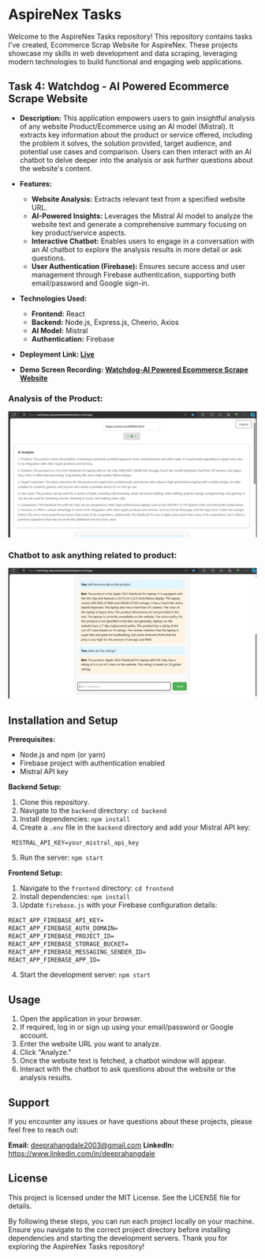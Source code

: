 # AspireNex Tasks

Welcome to the AspireNex Tasks repository! This repository contains tasks I've created, Ecommerce Scrap Website for AspireNex. These projects showcase my skills in web development and data scraping, leveraging modern technologies to build functional and engaging web applications.

## Task 4: Watchdog - AI Powered Ecommerce Scrape Website

- **Description:** 
  This application empowers users to gain insightful analysis of any website Product/Ecommerce using an AI model (Mistral). It extracts key information about the product or service offered, including the problem it solves, the solution provided, target audience, and potential use cases and comparison. Users can then interact with an AI chatbot to delve deeper into the analysis or ask further questions about the website's content.

- **Features:**
  - **Website Analysis:** Extracts relevant text from a specified website URL.
  - **AI-Powered Insights:** Leverages the Mistral AI model to analyze the website text and generate a comprehensive summary focusing on key product/service aspects.
  - **Interactive Chatbot:** Enables users to engage in a conversation with an AI chatbot to explore the analysis results in more detail or ask questions.
  - **User Authentication (Firebase):** Ensures secure access and user management through Firebase authentication, supporting both email/password and Google sign-in.

- **Technologies Used:**
  - **Frontend:** React
  - **Backend:** Node.js, Express.js, Cheerio, Axios
  - **AI Model:** Mistral
  - **Authentication:** Firebase

- **Deployment Link: [Live](https://watchdog-aipoweredwebsiteanalyzer.vercel.app/)**
- **Demo Screen Recording:** [**Watchdog-AI Powered Ecommerce Scrape Website**](https://drive.google.com/file/d/1fWw4zLlm0Ot6fszDtHqv7E_uJ_ZrZxeO/view?usp=drive_link)
### Analysis of the Product:
![Watchdog Screenshot](analysis.png)
### Chatbot to ask anything related to product:
![Watchdog Screenshot](chatbot.png)

## Installation and Setup

**Prerequisites:**

* Node.js and npm (or yarn)
* Firebase project with authentication enabled
* Mistral API key

**Backend Setup:**

1. Clone this repository.
2. Navigate to the `backend` directory: `cd backend`
3. Install dependencies: `npm install`
4. Create a `.env` file in the `backend` directory and add your Mistral API key:
```plaintext
 MISTRAL_API_KEY=your_mistral_api_key
```
5. Run the server: `npm start`

**Frontend Setup:**

1. Navigate to the `frontend` directory: `cd frontend`
2. Install dependencies: `npm install`
3. Update `firebase.js` with your Firebase configuration details:
```plaintext
REACT_APP_FIREBASE_API_KEY=
REACT_APP_FIREBASE_AUTH_DOMAIN=
REACT_APP_FIREBASE_PROJECT_ID=
REACT_APP_FIREBASE_STORAGE_BUCKET=
REACT_APP_FIREBASE_MESSAGING_SENDER_ID=
REACT_APP_FIREBASE_APP_ID=
```
4. Start the development server: `npm start`

## Usage

1. Open the application in your browser.
2. If required, log in or sign up using your email/password or Google account.
3. Enter the website URL you want to analyze.
4. Click "Analyze."
5. Once the website text is fetched, a chatbot window will appear.
6. Interact with the chatbot to ask questions about the website or the analysis results.

## Support
If you encounter any issues or have questions about these projects, please feel free to reach out:

**Email:** deeprahangdale2003@gmail.com
**LinkedIn:** https://www.linkedin.com/in/deeprahangdale

## License
This project is licensed under the MIT License. See the LICENSE file for details.

By following these steps, you can run each project locally on your machine. Ensure you navigate to the correct project directory before installing dependencies and starting the development servers. Thank you for exploring the AspireNex Tasks repository!

